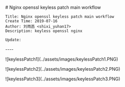 \# Nginx openssl keyless patch main workflow

```
Title: Nginx openssl keyless patch main workflow
Create Time: 2019-07-16
Author: 刘雨菡 <shixi_yuhan17>
Description: keyless openssl nginx

Update:
```

\-\-\-\-

<!-- toc -->

!\[keylessPatch1](../assets/images/keylessPatch1.PNG)

!\[keylessPatch2](../assets/images/keylessPatch2.PNG)

!\[keylessPatch3](../assets/images/keylessPatch3.PNG)
